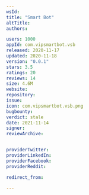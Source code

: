 ```yaml
---
wsId: 
title: "Smart Bot"
altTitle: 
authors:

users: 1000
appId: com.vipsmartbot.vsb
released: 2020-11-17
updated: 2020-11-18
version: "0.0.1"
stars: 3.5
ratings: 20
reviews: 14
size: 4.6M
website: 
repository: 
issue: 
icon: com.vipsmartbot.vsb.png
bugbounty: 
verdict: stale
date: 2021-11-14
signer: 
reviewArchive:


providerTwitter: 
providerLinkedIn: 
providerFacebook: 
providerReddit: 

redirect_from:

---
```



